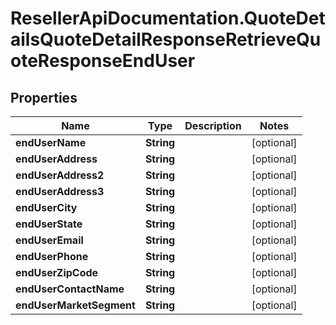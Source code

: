 # ResellerApiDocumentation.QuoteDetailsQuoteDetailResponseRetrieveQuoteResponseEndUser

## Properties

Name | Type | Description | Notes
------------ | ------------- | ------------- | -------------
**endUserName** | **String** |  | [optional] 
**endUserAddress** | **String** |  | [optional] 
**endUserAddress2** | **String** |  | [optional] 
**endUserAddress3** | **String** |  | [optional] 
**endUserCity** | **String** |  | [optional] 
**endUserState** | **String** |  | [optional] 
**endUserEmail** | **String** |  | [optional] 
**endUserPhone** | **String** |  | [optional] 
**endUserZipCode** | **String** |  | [optional] 
**endUserContactName** | **String** |  | [optional] 
**endUserMarketSegment** | **String** |  | [optional] 


